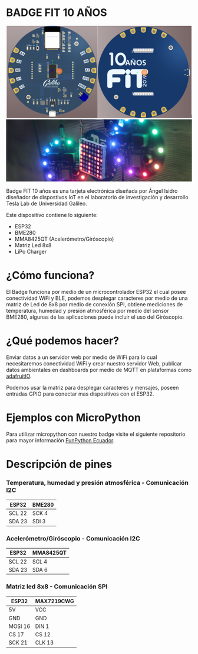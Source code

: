 # BADGE FIT 10 AÑOS

![](/img/badge.PNG)
![](/img/badge2.jpeg)

Badge FIT 10 años es una tarjeta electrónica diseñada por Ángel Isidro diseñador de dispostivos IoT en el laboratorio de investigación y desarrollo Tesla Lab de Universidad Galileo.

Este dispositivo contiene lo siguiente:
- ESP32
- BME280
- MMA8425QT (Acelerómetro/Giróscopio)
- Matriz Led 8x8
- LiPo Charger

# ¿Cómo funciona?

El Badge funciona por medio de un microcontrolador ESP32 el cual posee conectividad WiFi y BLE, podemos desplegar caracteres por medio de una matriz de Led de 8x8 por medio de conexión SPI, obtiene mediciones de temperatura, humedad y presión atmosférica por medio del sensor BME280, algunas de las aplicaciones puede incluir el uso del Giróscopio.

# ¿Qué podemos hacer?

Enviar datos a un servidor web por medio de WiFi para lo cual necesitaremos conectividad WiFi y crear nuestro servidor Web, publicar datos ambientales en dashboards por medio de MQTT en plataformas como [adafruitIO][adafruit_io].

[adafruit_io]: https://io.adafruit.com
Podemos usar la matriz para desplegar caracteres y mensajes, poseen entradas GPIO para conectar mas dispositivos con el ESP32. 

# Ejemplos con MicroPython 

Para utilizar micropython con nuestro badge visite el siguiente repositorio para mayor información  [FunPython Ecuador][FPE].

[FPE]: https://github.com/FunPythonEC/FIT_Guatemala_2019-SMART_BADGE

# Descripción de pines 

### Temperatura, humedad y presión atmosférica - Comunicación I2C
ESP32 | BME280
--- | ---
SCL 22 | SCK 4
SDA 23 | SDI 3

### Acelerómetro/Giróscopio - Comunicación I2C
ESP32 | MMA8425QT
--- | ---
SCL 22 | SCL 4
SDA 23 | SDA 6

### Matriz led 8x8 - Comunicación SPI
ESP32 | MAX7219CWG
--- | ---
5V | VCC 
GND | GND
MOSI 16 | DIN 1
CS 17 | CS 12
SCK 21 | CLK 13

